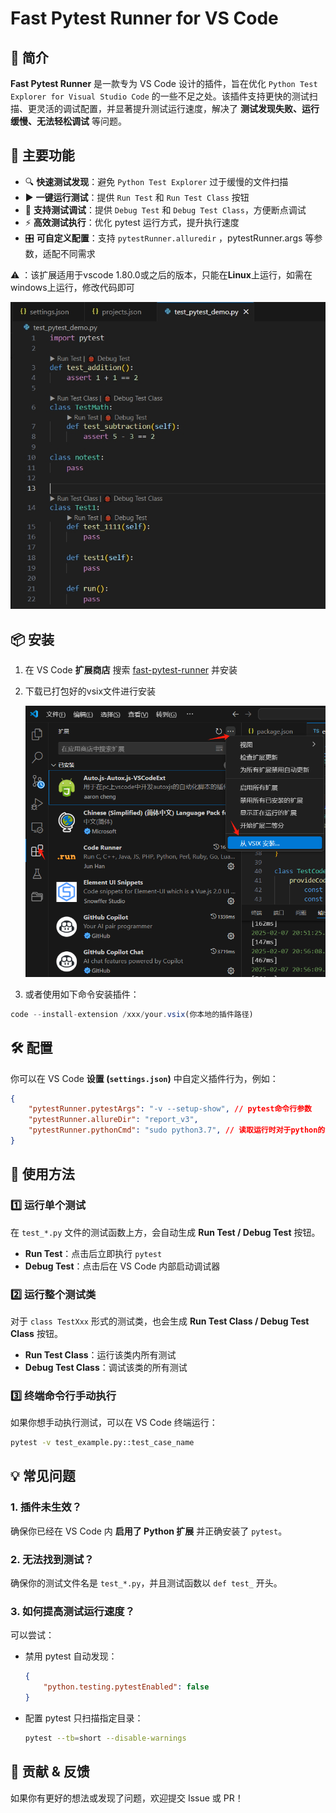 # Fast Pytest Runner for VS Code

## 🚀 简介

**Fast Pytest Runner** 是一款专为 VS Code 设计的插件，旨在优化 `Python Test Explorer for Visual Studio Code` 的一些不足之处。该插件支持更快的测试扫描、更灵活的调试配置，并显著提升测试运行速度，解决了 **测试发现失败、运行缓慢、无法轻松调试** 等问题。

## 🎯 主要功能

- 🔍 **快速测试发现**：避免 `Python Test Explorer` 过于缓慢的文件扫描
- ▶ **一键运行测试**：提供 `Run Test` 和 `Run Test Class` 按钮
- 🐞 **支持测试调试**：提供 `Debug Test` 和 `Debug Test Class`，方便断点调试
- ⚡ **高效测试执行**：优化 pytest 运行方式，提升执行速度
- 🎛 **可自定义配置**：支持 `pytestRunner.alluredir` ，pytestRunner.args 等参数，适配不同需求

⚠️ ：该扩展适用于vscode 1.80.0或之后的版本，只能在**Linux**上运行，如需在windows上运行，修改代码即可

![微信截图_20250207203531](./images/title.png)

## 📦 安装

1. 在 VS Code **扩展商店** 搜索 [fast-pytest-runner](https://marketplace.visualstudio.com/items?itemName=jiyegui.fast-pytest-runner)  并安装

2. 下载已打包好的vsix文件进行安装

   ![image-20250207205649234](./images/11.png)

3. 或者使用如下命令安装插件：

```js
code --install-extension /xxx/your.vsix(你本地的插件路径)
```

## 🛠️ 配置

你可以在 VS Code **设置 (`settings.json`)** 中自定义插件行为，例如：

```json
{
    "pytestRunner.pytestArgs": "-v --setup-show", // pytest命令行参数
    "pytestRunner.allureDir": "report_v3",
    "pytestRunner.pythonCmd": "sudo python3.7", // 读取运行时对于python的设定，例如python3.8，python3.7，python，sudo python3
}
```

## 🚀 使用方法

### **1️⃣ 运行单个测试**

在 `test_*.py` 文件的测试函数上方，会自动生成 **Run Test / Debug Test** 按钮。

- **Run Test**：点击后立即执行 `pytest`
- **Debug Test**：点击后在 VS Code 内部启动调试器

### **2️⃣ 运行整个测试类**

对于 `class TestXxx` 形式的测试类，也会生成 **Run Test Class / Debug Test Class** 按钮。

- **Run Test Class**：运行该类内所有测试
- **Debug Test Class**：调试该类的所有测试

### **3️⃣ 终端命令行手动执行**

如果你想手动执行测试，可以在 VS Code 终端运行：

```sh
pytest -v test_example.py::test_case_name
```

## 💡 常见问题

### 1. **插件未生效？**

确保你已经在 VS Code 内 **启用了 Python 扩展** 并正确安装了 `pytest`。

### 2. **无法找到测试？**

确保你的测试文件名是 `test_*.py`，并且测试函数以 `def test_` 开头。

### 3. **如何提高测试运行速度？**

可以尝试：

- 禁用 pytest 自动发现：

  ```json
  {
      "python.testing.pytestEnabled": false
  }
  ```

- 配置 pytest 只扫描指定目录：

  ```sh
  pytest --tb=short --disable-warnings
  ```

## 🎉 贡献 & 反馈

如果你有更好的想法或发现了问题，欢迎提交 Issue 或 PR！

